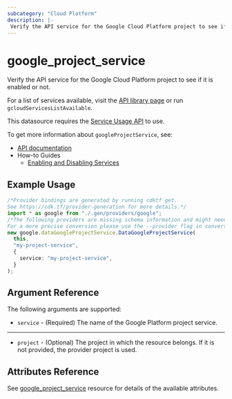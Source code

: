 ```yaml
---
subcategory: "Cloud Platform"
description: |-
 Verify the API service for the Google Cloud Platform project to see if it is enabled or not.
---
```


# google\_project\_service

Verify the API service for the Google Cloud Platform project to see if it is enabled or not.

For a list of services available, visit the [API library page](https://console.cloud.google.com/apis/library)
or run `gcloudServicesListAvailable`.

This datasource requires the [Service Usage API](https://console.cloud.google.com/apis/library/serviceusage.googleapis.com)
to use.

To get more information about `googleProjectService`, see:

* [API documentation](https://cloud.google.com/service-usage/docs/reference/rest/v1/services)
* How-to Guides
  * [Enabling and Disabling Services](https://cloud.google.com/service-usage/docs/enable-disable)

## Example Usage

```typescript
/*Provider bindings are generated by running cdktf get.
See https://cdk.tf/provider-generation for more details.*/
import * as google from "./.gen/providers/google";
/*The following providers are missing schema information and might need manual adjustments to synthesize correctly: google.
For a more precise conversion please use the --provider flag in convert.*/
new google.dataGoogleProjectService.DataGoogleProjectService(
  this,
  "my-project-service",
  {
    service: "my-project-service",
  }
);

```

## Argument Reference

The following arguments are supported:

* `service` - (Required) The name of the Google Platform project service.

***

* `project` - (Optional) The project in which the resource belongs. If it
  is not provided, the provider project is used.

## Attributes Reference

See [google\_project\_service](https://registry.terraform.io/providers/hashicorp/google/latest/docs/resources/google_project_service#argument-reference) resource for details of the available attributes.
